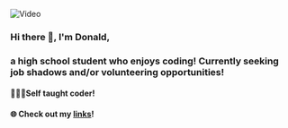 ![Video](https://media.giphy.com/media/SXl1JqdpPy0lBT27pl/giphy.gif)
### Hi there 👋, I'm Donald,
### a high school student who enjoys coding! Currently seeking job shadows and/or volunteering opportunities!  

#### 👨🏻‍💻Self taught coder!  
#### 🌐 Check out my [links](https://donald-k-lee.github.io/Links.html)!  

